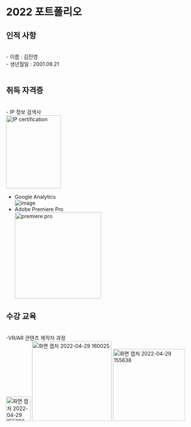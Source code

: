 
# 2022 포트폴리오


## 인적&nbsp;사항
<br/>
- 이름 : 김진영 <br>
- 생년월일 : 2001.09.21<br>
<br>

## 취득 자격증
<br/>
- IP 정보 검색사 <br>
  <img width="150" height = "200" alt="IP certification" src="https://user-images.githubusercontent.com/80821610/165900566-4276382a-4af8-45ce-8271-1ffe5a083c37.png">


- Google Analytics <br>
 ![image](https://user-images.githubusercontent.com/80821610/118621531-6aba3b80-b801-11eb-831b-2779860ca31c.png)
- Adobe Premiere Pro <br>
  <img width="236" alt="premiere pro" src="https://user-images.githubusercontent.com/80821610/165899223-00e631dd-fc7f-47ca-b4a6-d3daad91330a.png">


## 수강&nbsp;교육
<br/>
-VR/AR 콘텐츠 제작자 과정 <br>
<img width="67" alt="화면 캡처 2022-04-29 155306" src="https://user-images.githubusercontent.com/80821610/165899871-f3f7e767-dfea-4346-98d6-1196afcceb66.png"> <img width="218" alt="화면 캡처 2022-04-29 160025" src="https://user-images.githubusercontent.com/80821610/165899884-1577bcbc-dd9f-4e4d-996a-226db884d935.png"> <img width="197" alt="화면 캡처 2022-04-29 155638" src="https://user-images.githubusercontent.com/80821610/165899889-53166293-bfe7-4b6b-ba8c-4472a6cb24b6.png">




